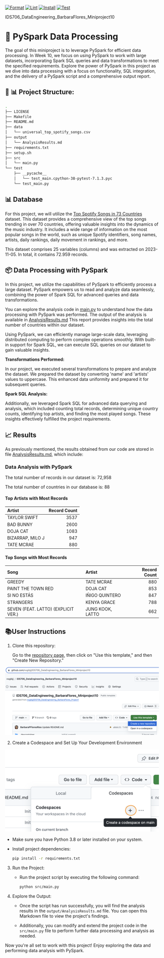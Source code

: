 [![Format](https://github.com/nogibjj/IDS706_DataEngineering_BarbaraFlores_Project1/actions/workflows/format.yml/badge.svg)](https://github.com/nogibjj/IDS706_DataEngineering_BarbaraFlores_Miniproject10/actions/workflows/format.yml)
[![Lint](https://github.com/nogibjj/IDS706_DataEngineering_BarbaraFlores_Project1/actions/workflows/lint.yml/badge.svg)](https://github.com/nogibjj/IDS706_DataEngineering_BarbaraFlores_Miniproject10/actions/workflows/lint.yml)
[![Install](https://github.com/nogibjj/IDS706_DataEngineering_BarbaraFlores_Project1/actions/workflows/install.yml/badge.svg)](https://github.com/nogibjj/IDS706_DataEngineering_BarbaraFlores_Miniproject10/actions/workflows/install.yml)
[![Test](https://github.com/nogibjj/IDS706_DataEngineering_BarbaraFlores_Project1/actions/workflows/test.yml/badge.svg)](https://github.com/nogibjj/IDS706_DataEngineering_BarbaraFlores_Miniproject10/actions/workflows/test.yml)



IDS706_DataEngineering_BarbaraFlores_Miniproject10
# 📂 PySpark Data Processing

The goal of this miniproject is to leverage PySpark for efficient data processing. In Week 10, we focus on using PySpark to work with large datasets, incorporating Spark SQL queries and data transformations to meet the specified requirements. Explore the power of PySpark in this project as we dive into data processing with a focus on functionality, SQL integration, and the delivery of a PySpark script and a comprehensive output report.

## 🌳 📊 Project Structure:
```bash
.
├── LICENSE
├── Makefile
├── README.md
├── data
│   └── universal_top_spotify_songs.csv
├── output
│   └── AnalysisResults.md
├── requirements.txt
├── setup.sh
├── src
│   └── main.py
└── test
    ├── __pycache__
    │   └── test_main.cpython-38-pytest-7.1.3.pyc
    └── test_main.py
```

## 📊 Database

For this project, we will utilize the [Top Spotify Songs in 73 Countries](https://www.kaggle.com/datasets/asaniczka/top-spotify-songs-in-73-countries-daily-updated/) dataset. This dataset provides a comprehensive view of the top songs trending in over 70 countries, offering valuable insights into the dynamics of the music industry. It includes a wide range of information on the most popular songs in the world, such as unique Spotify identifiers, song names, artists, daily rankings, daily movement in rankings, and more.

This dataset comprises 25 variables (columns) and was extracted on 2023-11-05. In total, it contains 72.959 records.


## 📦 Data Processing with PySpark

In this project, we utilize the capabilities of PySpark to efficiently process a large dataset. PySpark empowers us to read and analyze data seamlessly, combining the power of Spark SQL for advanced queries and data transformations.

You can explore the analysis code in [main.py](https://github.com/nogibjj/IDS706_DataEngineering_BarbaraFlores_Miniproject10/blob/main/src/main.py) to understand how the data processing with PySpark was performed. The output of the analysis is available in [AnalysisResults.md](https://github.com/nogibjj/IDS706_DataEngineering_BarbaraFlores_Miniproject10/blob/main/output/AnalysisResults.md) This report provides insights into the total number of countries within our dataset.

Using PySpark, we can efficiently manage large-scale data, leveraging distributed computing to perform complex operations smoothly. With built-in support for Spark SQL, we can execute SQL queries on our dataset to gain valuable insights.

**Transformations Performed:**

In our project, we executed several transformations to prepare and analyze the dataset. We prepared the dataset by converting 'name' and 'artists' values to uppercase. This enhanced data uniformity and prepared it for subsequent queries.

**Spark SQL Analysis:** 

Additionally, we leveraged Spark SQL for advanced data querying and analysis, which included counting total records, determining unique country counts, identifying top artists, and finding the most played songs. These insights effectively fulfilled the project requirements.

## 📈 Results
As previously mentioned, the results obtained from our code are stored in file [AnalysisResults.md](https://github.com/nogibjj/IDS706_DataEngineering_BarbaraFlores_Miniproject10/blob/main/output/AnalysisResults.md), which include:

### Data Analysis with PySpark

The total number of records in our dataset is: 72,958

The total number of countries in our database is: 88

#### Top Artists with Most Records

| Artist           |   Record Count |
|:-----------------|---------------:|
| TAYLOR SWIFT     |           3537 |
| BAD BUNNY        |           2600 |
| DOJA CAT         |           1083 |
| BIZARRAP, MILO J |            947 |
| TATE MCRAE       |            880 |

#### Top Songs with Most Records

| Song                                | Artist           |   Record Count |
|:------------------------------------|:-----------------|---------------:|
| GREEDY                              | TATE MCRAE       |            880 |
| PAINT THE TOWN RED                  | DOJA CAT         |            853 |
| SI NO ESTÁS                         | IÑIGO QUINTERO   |            847 |
| STRANGERS                           | KENYA GRACE      |            788 |
| SEVEN (FEAT. LATTO) (EXPLICIT VER.) | JUNG KOOK, LATTO |            662 |




## 📚User Instructions

1. Clone this repository:
   
   Go to the [repository page](https://github.com/nogibjj/IDS706_DataEngineering_BarbaraFlores_Miniproject10/tree/main), then click on "Use this template," and then "Create New Repository."

![Step 1: Clone the repository](https://raw.githubusercontent.com/nogibjj/IDS706_DataEngineering_BarbaraFlores_Miniproject10/main/images/Step1.png)


2. Create a Codespace and Set Up Your Development Environment

![Step 2: Clone the repository](https://raw.githubusercontent.com/nogibjj/IDS706_DataEngineering_BarbaraFlores_Miniproject10/main/images/Step2.png)


   - Make sure you have Python 3.8 or later installed on your system.
   - Install project dependencies:

     ```bash
     pip install -r requirements.txt
     ```

3. Run the Project:

   - Run the project script by executing the following command:

     ```bash
     python src/main.py
     ```

4. Explore the Output:

   - Once the script has run successfully, you will find the analysis results in the `output/AnalysisResults.md` file. You can open this Markdown file to view the project's findings.

   - Additionally, you can modify and extend the project code in the `src/main.py` file to perform further data processing and analysis as needed.

Now you're all set to work with this project! Enjoy exploring the data and performing data analysis with PySpark.
